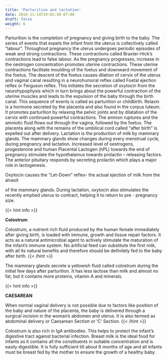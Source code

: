 ```yaml
---
title: 'Parturition and lactation'
date: 2018-11-14T19:02:50-07:00
draft: false
weight: 6
---
```

Parturition is the completion of pregnancy and giving birth to the baby. The series of events that expels the infant from the uterus is collectively called “labour”. Throughout pregnancy the uterus undergoes periodic episodes of weak and strong contractions. These contractions called Braxter-Hick’s contractions lead to false labour. As the pregnancy progresses, increase in the oestrogen concentration promotes uterine contractions. These uterine contractions facilitate moulding of the foetus and downward movement of the foetus. The descent of the foetus causes dilation of cervix of the uterus and vaginal canal resulting in a neurohumoral reflex called Foetal ejection reflex or Ferguson reflex. This initiates the secretion of oxytocin from the neurohypophysis which in turn brings about the powerful contraction of the uterine muscles and leads to the expulsion of the baby through the birth canal. This sequence of events is called as parturition or childbirth. Relaxin is a hormone secreted by the placenta and also found in the corpus luteum. It promotes parturition by relaxing the pelvic joints and by dilatation of the cervix with continued powerful contractions. The amnion ruptures and the amniotic fluid flows out through the vagina, followed by the foetus. The placenta along with the remains of the umbilical cord called “after birth” is expelled out after delivery. Lactation is the production of milk by mammary glands. The mammary glands show changes during every menstrual cycle, during pregnancy and lactation. Increased level of oestrogens, progesterone and human Placental Lactogen (hPL) towards the end of pregnancy stimulate the hypothalamus towards prolactin – releasing factors. The anterior pituitary responds by secreting prolactin which plays a major role in lactogenesis.

Oxytocin causes the “Let-Down” reflex- the actual ejection of milk from the alveoli

of the mammary glands. During lactation, oxytocin also stimulates the recently emptied uterus to contract, helping it to return to pre - pregnancy size.

{{< hint info >}}

**Colostrum**

Colostrum, a nutrient rich fluid produced by the human female immediately after giving birth, is loaded with immune, growth and tissue repair factors. It acts as a natural antimicrobial agent to actively stimulate the maturation of the infant’s immune system. No artificial feed can substitute the first milk, with all its natural benefits and therefore should be definitely fed to the baby after birth. {{< /hint >}}

The mammary glands secrete a yellowish fluid called colostrum during the initial few days after parturition. It has less lactose than milk and almost no fat, but it contains more proteins, vitamin A and minerals.

{{< hint info >}}

**CAESAREAN**

When normal vaginal delivery is not possible due to factors like position of the baby and nature of the placenta, the baby is delivered through a surgical incision in the woman’s abdomen and uterus. It is also termed as abdominal delivery or Caesarean Section or ‘C’ Section. {{< /hint >}}

Colostrum is also rich in IgA antibodies. This helps to protect the infant’s digestive tract against bacterial infection. Breast milk is the ideal food for infants as it contains all the constituents in suitable concentration and is easily digestible. It is fully sufficient till about 6 months of age and all infants must be breast fed by the mother to ensure the growth of a healthy baby.